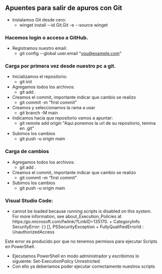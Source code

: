 ## Apuentes para salir de apuros con Git
* Instalamos Git desde cero:
  * winget install --id Git.Git -e --source winget
### Hacemos login o acceso a GitHub.
* Registramos nuestro email:
  * git config --global user.email "you@example.com"
### Carga por primera vez desde nuestro pc a git.
* Inicializamos el repositorio:
  * git init
* Agregamos todos los archivos:
  * git add .
* Creamos el commit, importante indicar que cambio se realizo
  * git commit -m "first commit"
* Creamos y seleccionamos la rama a usar
  * git branch -M main
* Indicamos hacia que repositorio vamos a apuntar:
  * git remote add origin "Aqui ponemos la url de su repositorio, temina en .git"
* Subimos los cambios
  * git push -u origin main
### Carga de cambios
* Agregamos todos los archivos:
  * git add .
* Creamos el commit, importante indicar que cambio se realizo
  * git commit -m "first commit"
* Subimos los cambios
  * git push -u origin main

### Visual Studio Code:
* cannot be loaded because running scripts is disabled on this system. For more information, see about_Execution_Policies at https:/go.microsoft.com/fwlink/?LinkID=135170. + CategoryInfo  SecurityError: (:) [], PSSecurityException + FullyQualifiedErrorId : UnauthorizedAccess
  
Este error es producido por que no tenemos permisos para ejecutar Scripts en PowerShell.
  * Ejecutamos PowerShell en modo administrador y escribimos lo siguiente: Set-ExecutionPolicy Unrestricted
  * Con ello ya deberiamos poder ejecutar correctamente nuestros scripts
